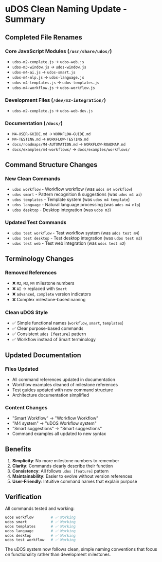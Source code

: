 # uDOS Clean Naming Update - Summary

## Completed File Renames

### Core JavaScript Modules (`/usr/share/udos/`)
- `udos-m2-complete.js` → `udos-web.js`
- `udos-m3-window.js` → `udos-window.js`  
- `udos-m4-ai.js` → `udos-smart.js`
- `udos-m4-nlp.js` → `udos-language.js`
- `udos-m4-templates.js` → `udos-templates.js`
- `udos-m4-workflow.js` → `udos-workflow.js`

### Development Files (`/dev/m2-integration/`)
- `udos-m2-complete.js` → `udos-web-dev.js`

### Documentation (`/docs/`)
- `M4-USER-GUIDE.md` → `WORKFLOW-GUIDE.md`
- `M4-TESTING.md` → `WORKFLOW-TESTING.md`
- `docs/roadmaps/M4-AUTOMATION.md` → `WORKFLOW-ROADMAP.md`
- `docs/examples/m4-workflows/` → `docs/examples/workflows/`

## Command Structure Changes

### New Clean Commands
- `udos workflow` - Workflow workflow (was `udos m4 workflow`)
- `udos smart` - Pattern recognition & suggestions (was `udos m4 ai`)
- `udos templates` - Template system (was `udos m4 template`)
- `udos language` - Natural language processing (was `udos m4 nlp`)
- `udos desktop` - Desktop integration (was `udos m3`)

### Updated Test Commands
- `udos test workflow` - Test workflow system (was `udos test m4`)
- `udos test desktop` - Test desktop integration (was `udos test m3`)
- `udos test web` - Test web integration (was `udos test m2`)

## Terminology Changes

### Removed References
- ❌ `M2`, `M3`, `M4` milestone numbers
- ❌ `AI` → replaced with `Smart` 
- ❌ `advanced`, `complete` version indicators
- ❌ Complex milestone-based naming

### Clean uDOS Style
- ✅ Simple functional names (`workflow`, `smart`, `templates`)
- ✅ Clear purpose-based commands
- ✅ Consistent `udos [feature]` pattern
- ✅ Workflow instead of Smart terminology

## Updated Documentation

### Files Updated
- All command references updated in documentation
- Workflow examples cleaned of milestone references
- Test guides updated with new command structure
- Architecture documentation simplified

### Content Changes
- "Smart Workflow" → "Workflow Workflow"
- "M4 system" → "uDOS Workflow system"
- "Smart suggestions" → "Smart suggestions"
- Command examples all updated to new syntax

## Benefits

1. **Simplicity**: No more milestone numbers to remember
2. **Clarity**: Commands clearly describe their function
3. **Consistency**: All follows `udos [feature]` pattern
4. **Maintainability**: Easier to evolve without version references
5. **User-Friendly**: Intuitive command names that explain purpose

## Verification

All commands tested and working:
```bash
udos workflow        # ✅ Working
udos smart           # ✅ Working  
udos templates       # ✅ Working
udos language        # ✅ Working
udos desktop         # ✅ Working
udos test workflow   # ✅ Working
```

The uDOS system now follows clean, simple naming conventions that focus on functionality rather than development milestones.
